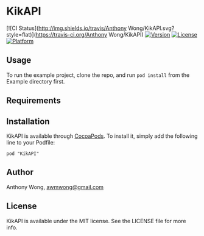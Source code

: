 # KikAPI

[![CI Status](http://img.shields.io/travis/Anthony Wong/KikAPI.svg?style=flat)](https://travis-ci.org/Anthony Wong/KikAPI)
[![Version](https://img.shields.io/cocoapods/v/KikAPI.svg?style=flat)](http://cocoadocs.org/docsets/KikAPI)
[![License](https://img.shields.io/cocoapods/l/KikAPI.svg?style=flat)](http://cocoadocs.org/docsets/KikAPI)
[![Platform](https://img.shields.io/cocoapods/p/KikAPI.svg?style=flat)](http://cocoadocs.org/docsets/KikAPI)

## Usage

To run the example project, clone the repo, and run `pod install` from the Example directory first.

## Requirements

## Installation

KikAPI is available through [CocoaPods](http://cocoapods.org). To install
it, simply add the following line to your Podfile:

    pod "KikAPI"

## Author

Anthony Wong, awmwong@gmail.com

## License

KikAPI is available under the MIT license. See the LICENSE file for more info.

